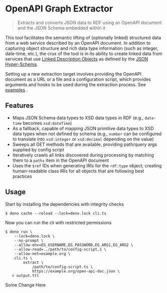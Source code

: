 # OpenAPI Graph Extractor

> Extracts and converts JSON data to RDF using an OpenAPI document and the JSON Schema embedded within it

This tool facilitates the semantic lifting of (optionally linked) structured data from a web service described by an OpenAPI document. In addition to capturing object structure and rich data type information (such as integer, date-time, etc.), the crux of the tool is in its ability to create linked data from services that use [Linked Description Objects](https://json-schema.org/draft/2019-09/json-schema-hypermedia.html#ldo) as defined by the [JSON Hyper-Schema](https://json-schema.org/draft/2019-09/json-schema-hypermedia.html).

Setting up a new extraction target involves providing the OpenAPI document as a URL or a file and a configuration script, which provides arguments and hooks to be used during the extraction process. See [examples](/examples/) .


## Features

 - Maps JSON Schema data types to XSD data types in RDF (e.g., `date-time` becomes `xsd:dateTime`)
 - As a fallback, capable of mapping JSON primitive data types to XSD data types when not defined by schema (e.g., `number` can be configured to translate into `xsd:integer` or `xsd:decimal` depending on the value)
 - Sweeps all GET methods that are available, providing path/query args supplied by config script
 - Iteratively crawls all links discovered during processing by matching them to a `paths` item in the OpenAPI document
 - Uses the `$ref` IDs when generating IRIs for the `rdf:type` object; creating human-readable class IRIs for all objects that are following best practices


## Usage

Start by installing the dependencies with integrity checks
```console
$ deno cache --reload --lock=deno.lock cli.ts
```

Now you can run the cli with restricted permissions
```console
$ deno run \
    --lock=deno.lock \
    --no-prompt \
    --allow-env=EG_USERNAME,EG_PASSWORD,EG_ARG1,EG_ARG2 \
    --allow-read=.,/path/to/config-script.s \
    --allow-net=example.org \
    cli.ts \
        extract \
            /path/to/config-script.ts \
            https://example.org/open-api-doc.json \
   > output.ttl
```

Some Change Here
